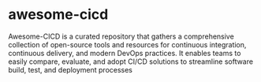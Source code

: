 # awesome-cicd
Awesome-CICD is a curated repository that gathers a comprehensive collection of open-source tools and resources for continuous integration, continuous delivery, and modern DevOps practices. It enables teams to easily compare, evaluate, and adopt CI/CD solutions to streamline software build, test, and deployment processes


